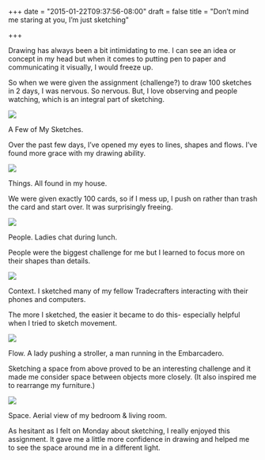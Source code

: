 +++
date = "2015-01-22T09:37:56-08:00"
draft = false
title = "Don’t mind me staring at you, I’m just sketching"

+++

Drawing has always been a bit intimidating to me. I can see an idea or concept in my head but when it comes to putting pen to paper and communicating it visually, I would freeze up.

So when we were given the assignment (challenge?) to draw 100 sketches in 2 days, I was nervous. So nervous. But, I love observing and people watching, which is an integral part of sketching.
<a href="/images/Allpictures.jpg" data-lightbox="persona" data-title="A Few of My Sketches"><img src="/images/Allpictures.jpg"/></a>
<div class="image-caption">A Few of My Sketches.</div>

Over the past few days, I’ve opened my eyes to lines, shapes and flows. I’ve found more grace with my drawing ability.

<a href="/images/Thing.jpg" data-lightbox="persona" data-title="Things. All found in my house."><img src="/images/Things.jpg"/></a>
<div class="image-caption">Things. All found in my house.</div>

We were given exactly 100 cards, so if I mess up, I push on rather than trash the card and start over. It was surprisingly freeing.

<a href="/images/Interaction.jpg" data-lightbox="persona" data-title="People. Ladies chat during lunch."><img src="/images/Interaction.jpg"/></a>
<div class="image-caption">People. Ladies chat during lunch.</div>

People were the biggest challenge for me but I learned to focus more on their shapes than details.

<a href="/images/Withlaptop.jpg" data-lightbox="persona" data-title="Context. I sketched many of my fellow Tradecrafters interacting with their phones and computers."><img src="/images/Withlaptop.jpg"/></a>
<div class="image-caption">Context. I sketched many of my fellow Tradecrafters interacting with their phones and computers.</div>

The more I sketched, the easier it became to do this- especially helpful when I tried to sketch movement.

<a href="/images/Motion.jpg" data-lightbox="persona" data-title="Flow. A lady pushing a stroller, a man running in the Embarcadero."><img src="/images/Motion.jpg"/></a>
<div class="image-caption">Flow. A lady pushing a stroller, a man running in the Embarcadero.</div>

Sketching a space from above proved to be an interesting challenge and it made me consider space between objects more closely. (It also inspired me to rearrange my furniture.)

<a href="/images/Space.jpg" data-lightbox="persona" data-title="Space. Aerial views of my bedroom & living room."><img src="/images/Space.jpg"/></a>
<div class="image-caption">Space. Aerial view of my bedroom & living room.</div>

As hesitant as I felt on Monday about sketching, I really enjoyed this assignment. It gave me a little more confidence in drawing and helped me to see the space around me in a different light.